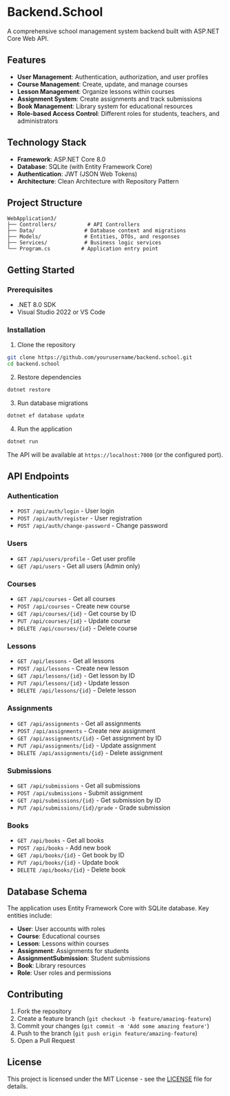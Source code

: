 # Backend.School

A comprehensive school management system backend built with ASP.NET Core Web API.

## Features

- **User Management**: Authentication, authorization, and user profiles
- **Course Management**: Create, update, and manage courses
- **Lesson Management**: Organize lessons within courses
- **Assignment System**: Create assignments and track submissions
- **Book Management**: Library system for educational resources
- **Role-based Access Control**: Different roles for students, teachers, and administrators

## Technology Stack

- **Framework**: ASP.NET Core 8.0
- **Database**: SQLite (with Entity Framework Core)
- **Authentication**: JWT (JSON Web Tokens)
- **Architecture**: Clean Architecture with Repository Pattern

## Project Structure

```
WebApplication3/
├── Controllers/          # API Controllers
├── Data/                # Database context and migrations
├── Models/              # Entities, DTOs, and responses
├── Services/            # Business logic services
└── Program.cs          # Application entry point
```

## Getting Started

### Prerequisites

- .NET 8.0 SDK
- Visual Studio 2022 or VS Code

### Installation

1. Clone the repository
```bash
git clone https://github.com/yourusername/backend.school.git
cd backend.school
```

2. Restore dependencies
```bash
dotnet restore
```

3. Run database migrations
```bash
dotnet ef database update
```

4. Run the application
```bash
dotnet run
```

The API will be available at `https://localhost:7000` (or the configured port).

## API Endpoints

### Authentication
- `POST /api/auth/login` - User login
- `POST /api/auth/register` - User registration
- `POST /api/auth/change-password` - Change password

### Users
- `GET /api/users/profile` - Get user profile
- `GET /api/users` - Get all users (Admin only)

### Courses
- `GET /api/courses` - Get all courses
- `POST /api/courses` - Create new course
- `GET /api/courses/{id}` - Get course by ID
- `PUT /api/courses/{id}` - Update course
- `DELETE /api/courses/{id}` - Delete course

### Lessons
- `GET /api/lessons` - Get all lessons
- `POST /api/lessons` - Create new lesson
- `GET /api/lessons/{id}` - Get lesson by ID
- `PUT /api/lessons/{id}` - Update lesson
- `DELETE /api/lessons/{id}` - Delete lesson

### Assignments
- `GET /api/assignments` - Get all assignments
- `POST /api/assignments` - Create new assignment
- `GET /api/assignments/{id}` - Get assignment by ID
- `PUT /api/assignments/{id}` - Update assignment
- `DELETE /api/assignments/{id}` - Delete assignment

### Submissions
- `GET /api/submissions` - Get all submissions
- `POST /api/submissions` - Submit assignment
- `GET /api/submissions/{id}` - Get submission by ID
- `PUT /api/submissions/{id}/grade` - Grade submission

### Books
- `GET /api/books` - Get all books
- `POST /api/books` - Add new book
- `GET /api/books/{id}` - Get book by ID
- `PUT /api/books/{id}` - Update book
- `DELETE /api/books/{id}` - Delete book

## Database Schema

The application uses Entity Framework Core with SQLite database. Key entities include:

- **User**: User accounts with roles
- **Course**: Educational courses
- **Lesson**: Lessons within courses
- **Assignment**: Assignments for students
- **AssignmentSubmission**: Student submissions
- **Book**: Library resources
- **Role**: User roles and permissions

## Contributing

1. Fork the repository
2. Create a feature branch (`git checkout -b feature/amazing-feature`)
3. Commit your changes (`git commit -m 'Add some amazing feature'`)
4. Push to the branch (`git push origin feature/amazing-feature`)
5. Open a Pull Request

## License

This project is licensed under the MIT License - see the [LICENSE](LICENSE) file for details. 